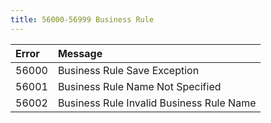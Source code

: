 ```yaml
---
title: 56000-56999 Business Rule
---
```

<table class="table table-hover">
<thead align="left">
<tr>
<th>Error</th>
<th>Message</th>
</tr>
</thead>
<tbody>
<tr>
<td>56000</td>
<td>Business Rule Save Exception</td>
</tr>
<tr>
<td>56001</td>
<td>Business Rule Name Not Specified</td>
</tr>
<tr>
<td>56002</td>
<td>Business Rule Invalid Business Rule Name</td>
</tr>
</tbody>
</table>